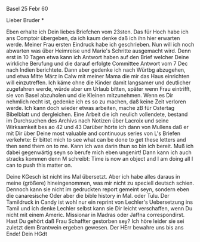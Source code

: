  Basel 25 Febr 60

Lieber Bruder <Barth>*

Eben erhalte ich Dein liebes Briefchen vom 23sten. Das für Hoch habe ich ans Comptoir übergeben, da ich kaum denke daß ich ihn hier erwarten werde. Meiner Frau ersten Eindruck habe ich geschrieben. Nun will ich noch abwarten was über Heimreise und Marie's Schritte ausgemacht wird. Denn erst in 10 Tagen etwa kann ich Antwort haben auf den Brief welcher Deine wirkliche Berufung und die darauf erfolgte Committee Antwort vom 7 Dec nach Indien berichtete. Dann aber gedenke ich nach Würtbg abzugehen, und etwa Mitte März in Calw mit meiner Mama die mir das Haus einrichten will einzutreffen. Ich käme ohne die Kinder damit langsamer und deutlicher zugefahren werde, würde aber um Urlaub bitten, später wenn Frau eintrifft, sie von Basel abzuholen und die Kleinen mitzunehmen. Wenn es Dir nehmlich recht ist, gedenke ich es so zu machen, daß keine Zeit verloren werde. Ich kann doch wieder etwas arbeiten, mache zB für Ostertag Bibelblatt und dergleichen. 
Eine Arbeit die ich neulich vollendete, bestand im Durchsuchen des Archivs nach Notizen über Lacroix und seine Wirksamkeit bes ao 42 und 43 Darüber hörte ich dann von Mullens daß er mit Dir über Deine most valuable and continuous series von L's Briefen verkehrte: Er bittet mich to see what can be done to get these letters and then send them on to me. Kann ich was darin thun so bin ich bereit. Muß ich dabei gegenwärtig seyn so berufe mich eben ungenirt! Dann kann ich auch stracks kommen denn M schreibt: Time is now an object and I am doing all I can to push this matter on.

Deine KGesch ist nicht ins Mal übersetzt. Aber ich habe alles daraus in meine (größere) hineingenommen, was mir nicht zu speciell deutsch schien. Dennoch kann sie nicht im gedruckten report gemeint seyn, sondern eben die canaresische Oder aber die bible history in Mal. oder Tulu. Der Tamildruck in Candy ist wohl nur ein reprint von Lechler's Uebersetzung ins Tamil und ich denke Lechler selbst kann sie Dir leicht verschaffen, wenn Du nicht mit einem Americ. Missionar in Madras oder Jaffna correspondirst. Hast Du gehört daß Frau Schaffter gestorben sey? Ich höre leider sie sei zuletzt dem Brantwein ergeben gewesen. Der HErr bewahre uns bis ans Ende!  Dein HGdt
